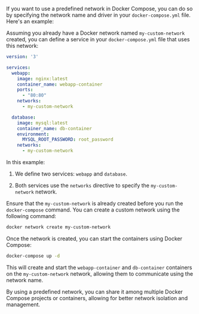 If you want to use a predefined network in Docker Compose, you can do so by specifying the network name and driver in your `docker-compose.yml` file. Here's an example:

Assuming you already have a Docker network named `my-custom-network` created, you can define a service in your `docker-compose.yml` file that uses this network:

```yaml
version: '3'

services:
  webapp:
    image: nginx:latest
    container_name: webapp-container
    ports:
      - "80:80"
    networks:
      - my-custom-network

  database:
    image: mysql:latest
    container_name: db-container
    environment:
      MYSQL_ROOT_PASSWORD: root_password
    networks:
      - my-custom-network
```

In this example:

1. We define two services: `webapp` and `database`.

2. Both services use the `networks` directive to specify the `my-custom-network` network.

Ensure that the `my-custom-network` is already created before you run the `docker-compose` command. You can create a custom network using the following command:

```bash
docker network create my-custom-network
```

Once the network is created, you can start the containers using Docker Compose:

```bash
docker-compose up -d
```

This will create and start the `webapp-container` and `db-container` containers on the `my-custom-network` network, allowing them to communicate using the network name.

By using a predefined network, you can share it among multiple Docker Compose projects or containers, allowing for better network isolation and management.
